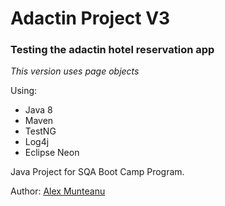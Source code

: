 # Adactin Project V3
### Testing the adactin hotel reservation app
_This version uses page objects_

Using:
* Java 8
* Maven
* TestNG
* Log4j
* Eclipse Neon

Java Project for SQA Boot Camp Program.

Author: [Alex Munteanu](amunteanu88@gmail.com)
